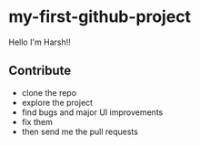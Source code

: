 # my-first-github-project
Hello I'm Harsh!!

##  Contribute
* clone the repo
* explore the project
* find bugs and major UI improvements
* fix them
* then send me the pull requests
